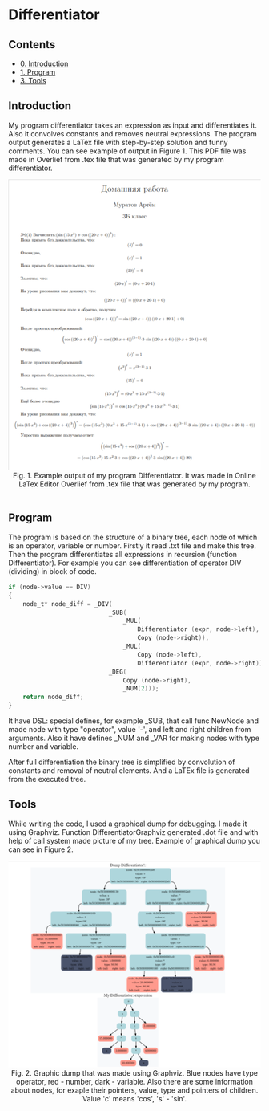 # Differentiator

## Contents
- [0. Introduction](#introduction)
- [1. Program](#program)
- [3. Tools](#tools)

## Introduction
My program differentiator takes an expression as input and differentiates it. Also it convolves constants and removes neutral expressions. The program output generates a LaTex file with step-by-step solution and funny comments. You can see example of output in Figure 1. This PDF file was made in Overlief from .tex file that was generated by my program differentiator.

  <img src="Differentiator.png">
  <div align="center"> Fig. 1. Example output of my program Differentiator. It was made in Online LaTex Editor Overlief from .tex file that was generated by my program.</div><br>


## Program
The program is based on the structure of a binary tree, each node of which is an operator, variable or number. Firstly it read .txt file and make this tree. Then the program differentiates all expressions in recursion (function Differentiator). For example you can see differentiation of operator DIV (dividing) in block of code.
``` C
if (node->value == DIV)
{
    node_t* node_diff = _DIV(
                            _SUB(
                                _MUL(
                                    Differentiator (expr, node->left),
                                    Copy (node->right)),
                                _MUL(
                                    Copy (node->left),
                                    Differentiator (expr, node->right))),
                            _DEG(
                                Copy (node->right),
                                _NUM(2)));
    return node_diff;
}
```
It have DSL: special defines, for example _SUB, that call func NewNode and made node with type "operator", value '-', and left and right children from arguments. Also it have defines _NUM and _VAR for making nodes with type number and variable.

After full differentiation the binary tree is simplified by convolution of constants and removal of neutral elements. And a LaTEx file is generated from the executed tree.

## Tools
While writing the code, I used a graphical dump for debugging. I made it using Graphviz. Function DifferentiatorGraphviz generated .dot file and with help of call system made picture of my tree. Example of graphical dump you can see in Figure 2.

  <img src="DiffDump.png">
  <div align="center"> Fig. 2. Graphic dump that was made using Graphviz. Blue nodes have type operator, red - number, dark - variable. Also there are some information about nodes, for exaple their pointers, value, type and pointers of children. Value 'c' means 'cos', 's' - 'sin'.</div><br>

